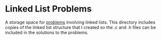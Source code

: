 # Linked List Problems

A storage space for [problems](http://cslibrary.stanford.edu/105/LinkedListProblems.pdf) involving linked lists. This directory includes copies of the linked list structure that I created so the .c and .h files can be included in the solutions to the problems. 